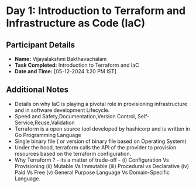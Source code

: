 # Day 1: Introduction to Terraform and Infrastructure as Code (IaC)
## Participant Details
- **Name:** Vijayalakshmi Bakthavachalam
- **Task Completed:** Introduction to Terraform and IaC
- **Date and Time:** [05-12-2024 1:20 PM IST]

## Additional Notes
- Details on why IaC is playing a pivotal role in provisioning infrastructure and in software development Lifecycle.
- Speed and Safety,Documentation,Version Control, Self-Service,Reuse,Validation
- Terraform is a open source tool developed by hashicorp and is written in Go Programming Language
- Single binary file ( or version of binary file based on Operating System)
- Under the hood, terraform calls the API of the provider to provision resources based on the terraform configuration.
- Why Terraform ? - its a matter of trade-off - 
   (i)   Configuration Vs Provisioning
   (ii)  Mutable Vs Immutable
   (iii) Procedural vs Declarative
   (iv)  Paid Vs Free
   (v)   General Purpose Language Vs Domain-Specific Language. 
